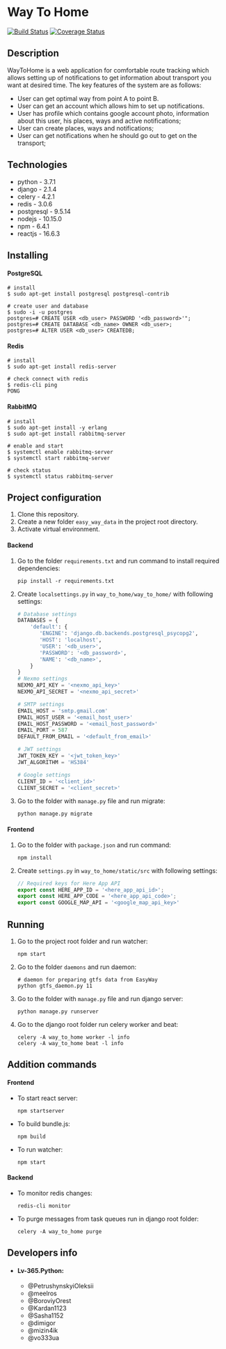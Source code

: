 # Way To Home
[![Build Status](https://travis-ci.org/Lv-365python/wayToHome.svg?branch=develop)](https://travis-ci.org/Lv-365python/wayToHome)
[![Coverage Status](https://coveralls.io/repos/github/Lv-365python/wayToHome/badge.svg?branch=develop)](https://coveralls.io/github/Lv-365python/wayToHome?branch=develop)

## Description
WayToHome is a web application for comfortable route tracking which allows setting up of
notifications to get information about transport you want at desired time. The key features
of the system are as follows:
- User can get optimal way from point A to point B.
- User can get an account which allows him to set up notifications.
- User has profile which contains google account photo, information about this user,
his places, ways and active notifications;
- User can create places, ways and notifications;
- User can get notifications when he should go out to get on the transport;
## Technologies
- python - 3.7.1
- django - 2.1.4
- celery - 4.2.1
- redis - 3.0.6
- postgresql - 9.5.14
- nodejs - 10.15.0
- npm - 6.4.1
- reactjs - 16.6.3

## Installing
#### PostgreSQL
```
# install
$ sudo apt-get install postgresql postgresql-contrib

# create user and database
$ sudo -i -u postgres
postgres=# CREATE USER <db_user> PASSWORD '<db_password>'";
postgres=# CREATE DATABASE <db_name> OWNER <db_user>;
postgres=# ALTER USER <db_user> CREATEDB;
```
#### Redis
```
# install
$ sudo apt-get install redis-server

# check connect with redis
$ redis-cli ping
PONG
```
#### RabbitMQ
```
# install
$ sudo apt-get install -y erlang
$ sudo apt-get install rabbitmq-server

# enable and start
$ systemctl enable rabbitmq-server
$ systemctl start rabbitmq-server

# check status
$ systemctl status rabbitmq-server
```
## Project configuration
1. Clone this repository.
2. Create a new folder `easy_way_data` in the project root directory.
3. Activate virtual environment.
#### Backend
1. Go to the folder `requirements.txt` and run command to install required dependencies:
    ```
    pip install -r requirements.txt
    ```
2. Create `localsettings.py` in `way_to_home/way_to_home/` with following settings:
    ```python
    # Database settings
    DATABASES = {
        'default': {
           'ENGINE': 'django.db.backends.postgresql_psycopg2',
           'HOST': 'localhost',
           'USER': '<db_user>',
           'PASSWORD': '<db_password>',
           'NAME': '<db_name>',
        }
    }
    # Nexmo settings
    NEXMO_API_KEY = '<nexmo_api_key>'
    NEXMO_API_SECRET = '<nexmo_api_secret>'
    
    # SMTP settings
    EMAIL_HOST = 'smtp.gmail.com'
    EMAIL_HOST_USER = '<email_host_user>'
    EMAIL_HOST_PASSWORD = '<email_host_password>'
    EMAIL_PORT = 587
    DEFAULT_FROM_EMAIL = '<default_from_email>'
    
    # JWT settings
    JWT_TOKEN_KEY = '<jwt_token_key>'
    JWT_ALGORITHM = 'HS384'
    
    # Google settings
    CLIENT_ID = '<client_id>'
    CLIENT_SECRET = '<client_secret>'
    ```
3. Go to the folder with `manage.py` file and run migrate: 
    ```
    python manage.py migrate
    ```

#### Frontend
1. Go to the folder with `package.json` and run command:
    ```
    npm install
    ```
2. Create `settings.py` in `way_to_home/static/src` with following settings:
    ```js
    // Required keys for Here App API
    export const HERE_APP_ID = '<here_app_api_id>';
    export const HERE_APP_CODE = '<here_app_api_code>';
    export const GOOGLE_MAP_API = '<google_map_api_key>'
    ```
## Running
1. Go to the project root folder and run watcher: 
    ```
    npm start
    ```
2. Go to the folder `daemons` and run daemon:
    ```
    # daemon for preparing gtfs data from EasyWay
    python gtfs_daemon.py 11
    ```
3. Go to the folder with `manage.py` file and run django server: 
    ```
    python manage.py runserver
    ```
4. Go to the django root folder run celery worker and beat: 
    ```
    celery -A way_to_home worker -l info
    celery -A way_to_home beat -l info
    ```
## Addition commands

#### Frontend
- To start react server:
    ```
    npm startserver
    ```
- To build bundle.js:
    ```
    npm build
    ```
- To run watcher:
    ```
    npm start
    ```
    
#### Backend
- To monitor redis changes:
    ```
    redis-cli monitor
    ```
- To purge messages from task queues run in django root folder:
    ```
    celery -A way_to_home purge
    ```


## Developers info
- #### Lv-365.Python:
    - @PetrushynskyiOleksii
    - @meelros
    - @BoroviyOrest
    - @Kardan1123
    - @Sasha1152
    - @dimigor
    - @mizin4ik
    - @vo333ua

